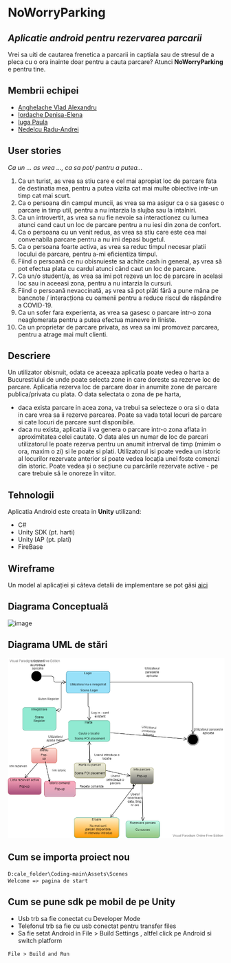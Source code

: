# NoWorryParking 
## _Aplicatie android pentru rezervarea parcarii_

Vrei sa uiti de cautarea frenetica a parcarii in captiala sau de stresul de a pleca cu o ora inainte doar pentru a cauta parcare? Atunci **NoWorryParking** e pentru tine.

## Membrii echipei
* [Anghelache Vlad Alexandru](https://github.com/vladanghelache)
* [Iordache Denisa-Elena](https://github.com/denisaiordache)
* [Iuga Paula](https://github.com/iuga-paula)
* [Nedelcu Radu-Andrei](https://github.com/NedelcuRadu)

## User stories
_Ca un ... as vrea ..., ca sa pot/ pentru a putea..._
1. Ca un turist, as vrea  sa stiu care e cel mai apropiat loc de parcare fata de destinatia mea, pentru a putea vizita cat mai multe obiective intr-un timp cat mai scurt.
2. Ca o persoana din campul muncii, as vrea sa ma asigur ca o sa gasesc o parcare in timp util, pentru a nu intarzia la slujba sau la intalniri.
3. Ca un introvertit, as vrea sa nu fie nevoie sa interactionez cu lumea atunci cand caut un loc de parcare pentru a nu iesi din zona de confort.
4. Ca o persoana cu un venit redus, as vrea sa stiu care este cea mai convenabila parcare  pentru a nu imi depasi bugetul.
5. Ca o persoana foarte activa, as vrea sa reduc timpul necesar platii locului de parcare, pentru a-mi eficientiza timpul.
6. Fiind o persoană ce nu obisnuieste sa achite cash in general, aș vrea să pot efectua plata cu cardul atunci când caut un loc de parcare.
7. Ca un/o student/a, as vrea sa imi pot rezeva un loc de parcare in acelasi loc sau in aceeasi zona, pentru a nu intarzia la cursuri.
8. Fiind o persoană nevaccinată, aș vrea să pot plăti fără a pune mâna pe bancnote / interacționa cu oamenii pentru a reduce riscul de răspândire a COVID-19.
9. Ca un sofer fara experienta, as vrea sa gasesc o parcare intr-o zona neaglomerata pentru a putea efectua manevre in liniste.
10. Ca un proprietar de parcare privata, as vrea sa imi promovez parcarea, pentru a atrage mai mult clienti. 
<!--11. Ca un utilizator comun, as vrea sa fiu anuntat daca parcarea pe care am rezervat-o e ocupata de altcineva, pentru a putea alege alta in timp util.-->

## Descriere
Un utilizator obisnuit, odata ce aceeaza aplicatia poate vedea o harta a Bucurestiului de unde poate selecta zone in care doreste sa rezerve loc de parcare.
Aplicatia rezerva loc de parcare doar in anumite zone de parcare publica/privata cu plata.
O data selectata o zona de pe harta, 
  - daca exista parcare in acea zona, va trebui sa selecteze o ora si o data in care vrea sa ii rezerve parcarea. Poate sa vada total locuri de parcare si cate locuri de parcare sunt disponibile. 
  - daca nu exista, aplicatia ii va genera o parcare intr-o zona aflata in aproximitatea celei cautate.
O data ales un numar de loc de parcari utilizatorul le poate rezerva pentru un anumit intrerval de timp (mimim o ora, maxim o zi) si le poate si plati.
Utilizatorul isi poate vedea un istoric al locurilor rezervate anterior si poate vedea locația unei foste comenzi din istoric. Poate vedea și o secțiune cu parcările rezervate active - pe care trebuie să le onoreze în viitor.



## Tehnologii
Aplicatia Android este creata in **Unity** utilizand:
* C#
* Unity SDK (pt. harti)
* Unity IAP (pt. plati)
* FireBase


## Wireframe
Un model al aplicației și câteva detalii de implementare se pot găsi [aici](https://app.moqups.com/TB9tngLAkw/view)

## Diagrama Conceptuală
![image](https://user-images.githubusercontent.com/61518083/121806338-19626800-cc58-11eb-950e-e1dc76f2740e.png)

## Diagrama UML de stări
![bd](https://github.com/NoWorryParking/Coding/blob/main/NoWorryPStateDiagram.png)

## Cum se importa proiect nou
```
D:cale_folder\Coding-main\Assets\Scenes
Welcome => pagina de start
```

## Cum se pune sdk pe mobil de pe Unity
* Usb trb sa fie conectat cu Developer Mode
* Telefonul trb sa fie cu usb conectat pentru transfer files
* Sa fie setat Android in File > Build Settings , altfel click pe Android si switch platform
```
File > Build and Run

```
